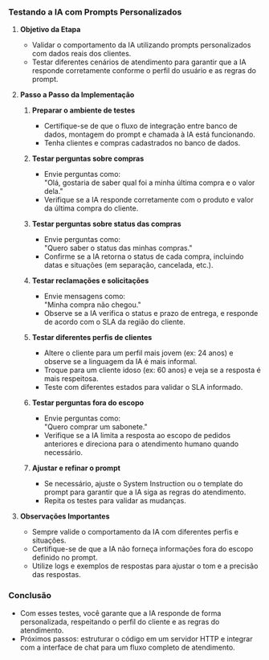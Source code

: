 ### Testando a IA com Prompts Personalizados

1. **Objetivo da Etapa**

   - Validar o comportamento da IA utilizando prompts personalizados com dados reais dos clientes.
   - Testar diferentes cenários de atendimento para garantir que a IA responde corretamente conforme o perfil do usuário e as regras do prompt.

2. **Passo a Passo da Implementação**

   1. **Preparar o ambiente de testes**

      - Certifique-se de que o fluxo de integração entre banco de dados, montagem do prompt e chamada à IA está funcionando.
      - Tenha clientes e compras cadastrados no banco de dados.

   2. **Testar perguntas sobre compras**

      - Envie perguntas como:  
        "Olá, gostaria de saber qual foi a minha última compra e o valor dela."
      - Verifique se a IA responde corretamente com o produto e valor da última compra do cliente.

   3. **Testar perguntas sobre status das compras**

      - Envie perguntas como:  
        "Quero saber o status das minhas compras."
      - Confirme se a IA retorna o status de cada compra, incluindo datas e situações (em separação, cancelada, etc.).

   4. **Testar reclamações e solicitações**

      - Envie mensagens como:  
        "Minha compra não chegou."
      - Observe se a IA verifica o status e prazo de entrega, e responde de acordo com o SLA da região do cliente.

   5. **Testar diferentes perfis de clientes**

      - Altere o cliente para um perfil mais jovem (ex: 24 anos) e observe se a linguagem da IA é mais informal.
      - Troque para um cliente idoso (ex: 60 anos) e veja se a resposta é mais respeitosa.
      - Teste com diferentes estados para validar o SLA informado.

   6. **Testar perguntas fora do escopo**

      - Envie perguntas como:  
        "Quero comprar um sabonete."
      - Verifique se a IA limita a resposta ao escopo de pedidos anteriores e direciona para o atendimento humano quando necessário.

   7. **Ajustar e refinar o prompt**
      - Se necessário, ajuste o System Instruction ou o template do prompt para garantir que a IA siga as regras do atendimento.
      - Repita os testes para validar as mudanças.

3. **Observações Importantes**

   - Sempre valide o comportamento da IA com diferentes perfis e situações.
   - Certifique-se de que a IA não forneça informações fora do escopo definido no prompt.
   - Utilize logs e exemplos de respostas para ajustar o tom e a precisão das respostas.

### Conclusão

- Com esses testes, você garante que a IA responde de forma personalizada, respeitando o perfil do cliente e as regras do atendimento.
- Próximos passos: estruturar o código em um servidor HTTP e integrar com a interface de chat para um fluxo completo de atendimento.
